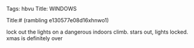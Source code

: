 Tags: hbvu
Title: WINDOWS
  
Title:# (rambling e130577e08d16xhnwo1)  
  
lock out the lights on a dangerous indoors climb. stars out, lights locked. xmas is definitely over